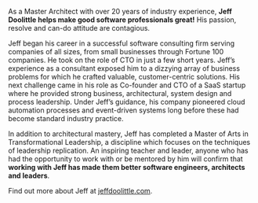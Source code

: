 
<div>

  <p>
  As a Master Architect with over 20 years of industry experience, <strong>Jeff Doolittle helps make good software professionals great!</strong> His passion, resolve and can-do attitude are contagious.
  </p>

  <p>
  Jeff began his career in a successful software consulting firm serving companies of all sizes, from small businesses through Fortune 100 companies. He took on the role of CTO in just a few short years. Jeff’s experience as a consultant exposed him to a dizzying array of business problems for which he crafted valuable, customer-centric solutions. His next challenge came in his role as Co-founder and CTO of a SaaS startup where he provided strong business, architectural, system design and process leadership. Under Jeff’s guidance, his company pioneered cloud automation processes and event-driven systems long before these had become standard industry practice. 
  </p>

  <p>  
  In addition to architectural mastery, Jeff has completed a Master of Arts in Transformational Leadership, a discipline which focuses on the techniques of leadership replication. An inspiring teacher and leader, anyone who has had the opportunity to work with or be mentored by him will confirm that <strong>working with Jeff has made them better software engineers, architects and leaders</strong>.
  </p>

  <p>
  Find out more about Jeff at <a href="https://jeffdoolittle.com">jeffdoolittle.com</a>.
  </p>
  
</div>
